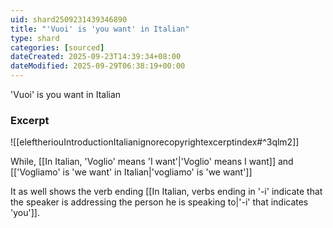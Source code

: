 ```yaml
---
uid: shard2509231439346890
title: "'Vuoi' is 'you want' in Italian"
type: shard
categories: [sourced]
dateCreated: 2025-09-23T14:39:34+08:00
dateModified: 2025-09-29T06:38:19+00:00
---
```

'Vuoi' is you want in Italian

### Excerpt
![[eleftheriouIntroductionItalianignorecopyrightexcerptindex#^3qlm2]]

While, [[In Italian, 'Voglio' means 'I want'|'Voglio' means I want]] and [['Vogliamo' is 'we want' in Italian|'vogliamo' is 'we want']]

It as well shows the verb ending [[In Italian, verbs ending in '-i' indicate that the speaker is addressing the person he is speaking to|'-i' that indicates 'you']].